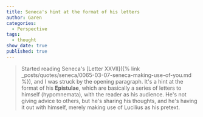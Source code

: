 ```yaml
---
title: Seneca's hint at the format of his letters
author: Garen
categories:
  - Perspective
tags:
  - thought
show_date: true
published: true
---
```

> Started reading Seneca's [Letter XXVII]({% link _posts/quotes/seneca/0065-03-07-seneca-making-use-of-you.md %}), and I was struck by the opening paragraph. It's a hint at the format of his **Epistulae**, which are basically a series of letters to himself (hypomnemata), with the reader as his audience. He's not giving advice to others, but he's sharing his thoughts, and he's having it out with himself, merely making use of Lucilius as his pretext.